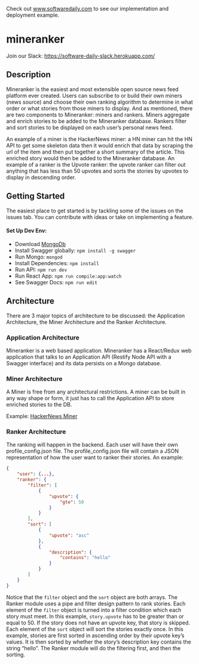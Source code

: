 Check out www.softwaredaily.com to see our implementation and deployment example.

# mineranker

Join our Slack: https://software-daily-slack.herokuapp.com/

## Description
Mineranker is the easiest and most extensible open source news feed platform ever created. Users can subscribe to or build their own miners (news source) and choose their own ranking algorithm to determine in what order or what stories from those miners to display. And as mentioned, there are two components to Mineranker: miners and rankers. Miners aggregate and enrich stories to be added to the Mineranker database. Rankers filter and sort stories to be displayed on each user’s personal news feed.

An example of a miner is the HackerNews miner: a HN miner can hit the HN API to get some skeleton data then it would enrich that data by scraping the url of the item and then put together a short summary of the article. This enriched story would then be added to the Mineranker database. An example of a ranker is the Upvote ranker: the upvote ranker can filter out anything that has less than 50 upvotes and sorts the stories by upvotes to display in descending order.

## Getting Started
The easiest place to get started is by tackling some of the issues on the issues tab. You can contribute with ideas or take on implementing a feature.

#### Set Up Dev Env:
- Download [MongoDb](https://docs.mongodb.com/getting-started/shell/installation/)
- Install Swagger globally: `npm install -g swagger`
- Run Mongo: `mongod`
- Install Dependencies: `npm install`
- Run API: `npm run dev`
- Run React App: `npm run compile:app:watch`
- See Swagger Docs: `npm run edit`

## Architecture
There are 3 major topics of architecture to be discussed: the Application Architecture, the Miner Architecture and the Ranker Architecture.

### Application Architecture
Mineranker is a web based application. Mineranker has a React/Redux web application that talks to an Application API (Restify Node API with a Swagger interface) and its data persists on a Mongo database.

### Miner Architecture
A Miner is free from any architectural restrictions. A miner can be built in any way shape or form, it just has to call the Application API to store enriched stories to the DB.

Example: [HackerNews Miner](https://github.com/francisypl/hackernews_miner)

### Ranker Architecture
The ranking will happen in the backend. Each user will have their own profile_config.json file. The profile_config.json file will contain a JSON representation of how the user want to ranker their stories. An example:

```json
{
    "user": {...},
    "ranker": {
        "filter": [
            {
                "upvote": {
                    "gte": 50
                }
            }
        ],
        "sort": [
            {
                "upvote": "asc"
            },
            {
                "description": {
                    "contains": "hello"
                }
            }
        ]
    }
}
```

Notice that the `filter` object and the `sort` object are both arrays. The Ranker module uses a pipe and filter design pattern to rank stories. Each element of the `filter` object is turned into a filter condition which each story must meet. In this example, `story.upvote` has to be greater than or equal to 50. If the story does not have an upvote key, that story is skipped. Each element of the `sort` object will sort the stories exactly once. In this example, stories are first sorted in ascending order by their upvote key’s values. It is then sorted by whether the story’s description key contains the string “hello”. The Ranker module will do the filtering first, and then the sorting.
